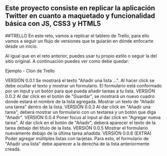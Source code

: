 ## Este proyecto consiste en replicar la aplicación Twitter en cuanto a maquetado y funcionalidad básica con JS, CSS3 y HTML5


##TRELLO
En este reto, vamos a replicar el tablero de Trello, para ello vamos a seguir un flujo de versiones que te guiarán en dónde enfocarte desde un inicio.

Al igual que en el reto anterior, puedes usar tu propio estilo o seguir la del sitio original. A continuación puedes ver como debe quedar:

Ejemplo - Clon de Trello

VERSIÓN 0.0.1
Se mostrará el texto "Añadir una lista ...".
Al hacer click se debe ocultar el texto y mostrar un formulario.
El formulario está conformado por un input y un botón para que pueda añadir tareas a tu lista.
VERSIÓN 0.0.2
Al dar click en el botón de "Guardar", se mostrará un nuevo cuadro donde estará el nombre de la lista agregada.
Mostrar un texto de "Añadir una tarea" dentro de la lista.
VERSIÓN 0.0.3
Al dar click en "Añadir una tarea", deberá mostrar un formulario con un textarea y un botón que diga "Añadir".
VERSIÓN 0.0.4
Poner focus al input al dar click en "Agregar nueva tarea".
Al dar click en el botón de "Añadir", deberá aparecer el texto de la tarea debajo del título de la lista.
VERSIÓN 0.0.5
Mostrar el formulario nuevamente debajo de la última tarea añadida.
VERSIÓN 0.0.6 (EXTRA)
Poder agregar múltiples listas con tarjetas. Para esto, el formulario de "Añadir una lista" debe aparecer a la derecha de la lista anteriormente creada.
